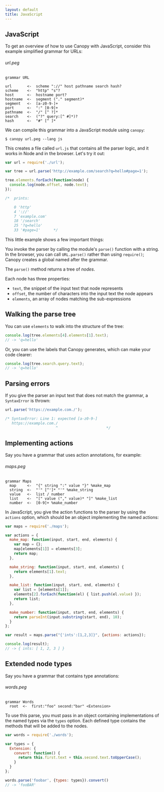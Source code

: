 ```yaml
---
layout: default
title: JavaScript
---
```


## JavaScript

To get an overview of how to use Canopy with JavaScript, consider this example
simplified grammar for URLs:

###### url.peg

    grammar URL

    url       <-  scheme "://" host pathname search hash?
    scheme    <-  "http" "s"?
    host      <-  hostname port?
    hostname  <-  segment ("." segment)*
    segment   <-  [a-z0-9-]+
    port      <-  ":" [0-9]+
    pathname  <-  "/" [^ ?]*
    search    <-  ("?" query:[^ #]*)?
    hash      <-  "#" [^ ]*

We can compile this grammar into a JavaScript module using `canopy`:

    $ canopy url.peg --lang js

This creates a file called `url.js` that contains all the parser logic, and it
works in Node and in the browser. Let's try it out:

```js
var url = require('./url');

var tree = url.parse('http://example.com/search?q=hello#page=1');

tree.elements.forEach(function(node) {
  console.log(node.offset, node.text);
});

/*  prints:

    0 'http'
    4 '://'
    7 'example.com'
    18 '/search'
    25 '?q=hello'
    33 '#page=1'      */
```

This little example shows a few important things:

You invoke the parser by calling the module's `parse()` function with a string.
In the browser, you can call `URL.parse()` rather than using `require()`; Canopy
creates a global named after the grammar.

The `parse()` method returns a tree of *nodes*.

Each node has three properties:

* `text`, the snippet of the input text that node represents
* `offset`, the number of characters into the input text the node appears
* `elements`, an array of nodes matching the sub-expressions

## Walking the parse tree

You can use `elements` to walk into the structure of the tree:

```js
console.log(tree.elements[4].elements[1].text);
// -> 'q=hello'
```

Or, you can use the labels that Canopy generates, which can make your code
clearer:

```js
console.log(tree.search.query.text);
// -> 'q=hello'
```

## Parsing errors

If you give the parser an input text that does not match the grammar, a
`SyntaxError` is thrown:

```js
url.parse('https://example.com./');

/* SyntaxError: Line 1: expected [a-z0-9-]
   https://example.com./
                       ^                      */
```

## Implementing actions

Say you have a grammar that uses action annotations, for example:

###### maps.peg

    grammar Maps
      map     <-  "{" string ":" value "}" %make_map
      string  <-  "'" [^']* "'" %make_string
      value   <-  list / number
      list    <-  "[" value ("," value)* "]" %make_list
      number  <-  [0-9]+ %make_number

In JavaScript, you give the action functions to the parser by using the
`actions` option, which should be an object implementing the named actions:

```js
var maps = require('./maps');

var actions = {
  make_map: function(input, start, end, elements) {
    var map = {};
    map[elements[1]] = elements[3];
    return map;
  },

  make_string: function(input, start, end, elements) {
    return elements[1].text;
  },

  make_list: function(input, start, end, elements) {
    var list = [elements[1]];
    elements[2].forEach(function(el) { list.push(el.value) });
    return list;
  },

  make_number: function(input, start, end, elements) {
    return parseInt(input.substring(start, end), 10);
  }
};

var result = maps.parse("{'ints':[1,2,3]}", {actions: actions});

console.log(result);
// -> { ints: [ 1, 2, 3 ] }
```

## Extended node types

Say you have a grammar that contains type annotations:

###### words.peg

    grammar Words
      root  <-  first:"foo" second:"bar" <Extension>

To use this parse, you must pass in an object containing implementations of the
named types via the `types` option. Each defined type contains the methods that
will be added to the nodes.

```js
var words = require('./words');

var types = {
  Extension: {
    convert: function() {
      return this.first.text + this.second.text.toUpperCase();
    }
  }
};

words.parse('foobar', {types: types}).convert()
// -> 'fooBAR'
```
